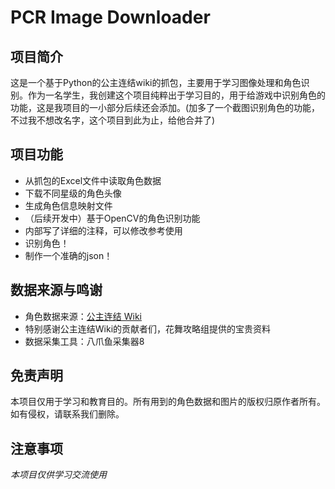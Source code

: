# PCR Image Downloader 

## 项目简介
这是一个基于Python的公主连结wiki的抓包，主要用于学习图像处理和角色识别。作为一名学生，我创建这个项目纯粹出于学习目的，用于给游戏中识别角色的功能，这是我项目的一小部分后续还会添加。(加多了一个截图识别角色的功能，不过我不想改名字，这个项目到此为止，给他合并了)

## 项目功能
- 从抓包的Excel文件中读取角色数据
- 下载不同星级的角色头像
- 生成角色信息映射文件
- （后续开发中）基于OpenCV的角色识别功能
- 内部写了详细的注释，可以修改参考使用
- 识别角色！
- 制作一个准确的json！


## 数据来源与鸣谢
- 角色数据来源：[公主连结 Wiki](https://wiki.biligame.com/pcr/%E8%A7%92%E8%89%B2%E5%88%AB%E7%A7%B0)
- 特别感谢公主连结Wiki的贡献者们，花舞攻略组提供的宝贵资料
- 数据采集工具：八爪鱼采集器8

## 免责声明
本项目仅用于学习和教育目的。所有用到的角色数据和图片的版权归原作者所有。如有侵权，请联系我们删除。

## 注意事项
*本项目仅供学习交流使用*
